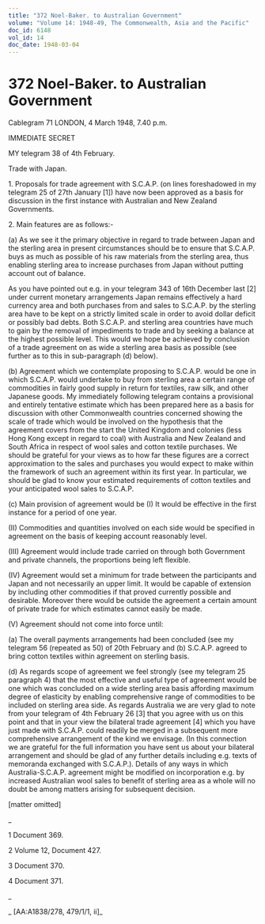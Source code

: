 ```yaml
---
title: "372 Noel-Baker. to Australian Government"
volume: "Volume 14: 1948-49, The Commonwealth, Asia and the Pacific"
doc_id: 6148
vol_id: 14
doc_date: 1948-03-04
---
```


# 372 Noel-Baker. to Australian Government

Cablegram 71 LONDON, 4 March 1948, 7.40 p.m.

IMMEDIATE SECRET

MY telegram 38 of 4th February.

Trade with Japan.

1\. Proposals for trade agreement with S.C.A.P. (on lines foreshadowed in my telegram 25 of 27th January [1]) have now been approved as a basis for discussion in the first instance with Australian and New Zealand Governments.

2\. Main features are as follows:-

(a) As we see it the primary objective in regard to trade between Japan and the sterling area in present circumstances should be to ensure that S.C.A.P. buys as much as possible of his raw materials from the sterling area, thus enabling sterling area to increase purchases from Japan without putting account out of balance.

As you have pointed out e.g. in your telegram 343 of 16th December last [2] under current monetary arrangements Japan remains effectively a hard currency area and both purchases from and sales to S.C.A.P. by the sterling area have to be kept on a strictly limited scale in order to avoid dollar deficit or possibly bad debts. Both S.C.A.P. and sterling area countries have much to gain by the removal of impediments to trade and by seeking a balance at the highest possible level. This would we hope be achieved by conclusion of a trade agreement on as wide a sterling area basis as possible (see further as to this in sub-paragraph (d) below).

(b) Agreement which we contemplate proposing to S.C.A.P. would be one in which S.C.A.P. would undertake to buy from sterling area a certain range of commodities in fairly good supply in return for textiles, raw silk, and other Japanese goods. My immediately following telegram contains a provisional and entirely tentative estimate which has been prepared here as a basis for discussion with other Commonwealth countries concerned showing the scale of trade which would be involved on the hypothesis that the agreement covers from the start the United Kingdom and colonies (less Hong Kong except in regard to coal) with Australia and New Zealand and South Africa in respect of wool sales and cotton textile purchases. We should be grateful for your views as to how far these figures are a correct approximation to the sales and purchases you would expect to make within the framework of such an agreement within its first year. In particular, we should be glad to know your estimated requirements of cotton textiles and your anticipated wool sales to S.C.A.P.

(c) Main provision of agreement would be (I) It would be effective in the first instance for a period of one year.

(II) Commodities and quantities involved on each side would be specified in agreement on the basis of keeping account reasonably level.

(III) Agreement would include trade carried on through both Government and private channels, the proportions being left flexible.

(IV) Agreement would set a minimum for trade between the participants and Japan and not necessarily an upper limit. It would be capable of extension by including other commodities if that proved currently possible and desirable. Moreover there would be outside the agreement a certain amount of private trade for which estimates cannot easily be made.

(V) Agreement should not come into force until:

(a) The overall payments arrangements had been concluded (see my telegram 56 (repeated as 50) of 20th February and (b) S.C.A.P. agreed to bring cotton textiles within agreement on sterling basis.

(d) As regards scope of agreement we feel strongly (see my telegram 25 paragraph 4) that the most effective and useful type of agreement would be one which was concluded on a wide sterling area basis affording maximum degree of elasticity by enabling comprehensive range of commodities to be included on sterling area side. As regards Australia we are very glad to note from your telegram of 4th February 26 [3] that you agree with us on this point and that in your view the bilateral trade agreement [4] which you have just made with S.C.A.P. could readily be merged in a subsequent more comprehensive arrangement of the kind we envisage. (In this connection we are grateful for the full information you have sent us about your bilateral arrangement and should be glad of any further details including e.g. texts of memoranda exchanged with S.C.A.P.). Details of any ways in which Australia-S.C.A.P. agreement might be modified on incorporation e.g. by increased Australian wool sales to benefit of sterling area as a whole will no doubt be among matters arising for subsequent decision.

[matter omitted]

_

1 Document 369.

2 Volume 12, Document 427.

3 Document 370.

4 Document 371.

_

_ [AA:A1838/278, 479/1/1, ii]_
